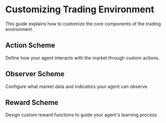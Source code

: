 # Customizing Trading Environment

This guide explains how to customize the core components of the trading environment.

## Action Scheme

Define how your agent interacts with the market through custom actions.

## Observer Scheme

Configure what market data and indicators your agent can observe.

## Reward Scheme

Design custom reward functions to guide your agent's learning process.